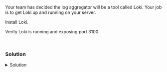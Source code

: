 Your team has decided the log aggregator will be a tool called Loki. Your job is to get Loki up and running on your server.

Install Loki.

Verify Loki is running and exposing port 3100.

<br>

### Solution
<details>
<summary>Solution</summary>
Create the directory where we will install Loki

```plain
mkdir /opt/loki
```

cd into that directory to set up the server

```plain
cd /opt/loki
```

Download and unpackage a current version of Loki

```plain
curl -O -L "https://github.com/grafana/loki/releases/download/v2.9.7/loki-linux-amd64.zip"
unzip "loki-linux-amd64.zip"
chmod a+x "loki-linux-amd64"

```

Copy over the loki config file from the /answers directory

```plain
cp /answers/loki-local-config.yaml /opt/loki
```

Copy over the loki.service file and restart the systemctl daemon so that Loki can run on your system.

```plain
cp /answers/loki.service /etc/systemd/system/loki.service
systemctl daemon-reload
```

Review the config file for Loki before starting the server.

```plain
cat /opt/loki/loki-local-config.yaml
```

Review the service file so that you are confident it is going to properly start Loki.

```plain
cat /etc/systemd/system/loki.service
```

Now that you've checked everything, start Loki daemon.

```plain
systemctl enable loki.service --now
```

Verify that Loki is running and exposing the proper port.

```plain
systemctl status loki.service --no-pager
ss -ntulp | grep 3100
```

</details>